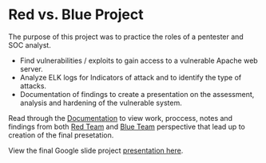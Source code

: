 # Red vs. Blue Project
The purpose of this project was to practice the roles of a pentester and SOC analyst.
- Find vulnerabilities / exploits to gain access to a vulnerable Apache web server.
- Analyze ELK logs for Indicators of attack and to identify the type of attacks.
- Documentation of findings to create a presentation on the assessment, analysis and hardening of the vulnerable system.

Read through the [Documentation](https://github.com/dharanik28/Project-2/tree/master/Documentation) to view work, proccess, notes and findings from both 
[Red Team](https://github.com/dharanik28/Project-2/blob/master/Documentation/RedTeam.md) and 
[Blue Team](https://github.com/dharanik28/Project-2/blob/master/Documentation/BlueTeam.md) perspective that lead up to creation of the final presetation.

View the final Google slide project [presentation here](https://github.com/dharanik28/Project-2/tree/master/RedvsBlueTeam.pptx).
